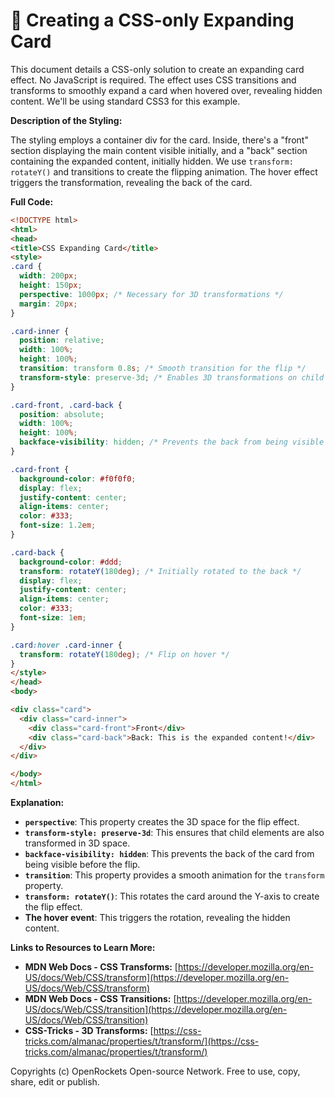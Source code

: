 # 🐞 Creating a CSS-only Expanding Card


This document details a CSS-only solution to create an expanding card effect.  No JavaScript is required.  The effect uses CSS transitions and transforms to smoothly expand a card when hovered over, revealing hidden content.  We'll be using standard CSS3 for this example.


**Description of the Styling:**

The styling employs a container div for the card.  Inside, there's a "front" section displaying the main content visible initially, and a "back" section containing the expanded content, initially hidden.  We use `transform: rotateY()` and transitions to create the flipping animation.  The hover effect triggers the transformation, revealing the back of the card.

**Full Code:**

```html
<!DOCTYPE html>
<html>
<head>
<title>CSS Expanding Card</title>
<style>
.card {
  width: 200px;
  height: 150px;
  perspective: 1000px; /* Necessary for 3D transformations */
  margin: 20px;
}

.card-inner {
  position: relative;
  width: 100%;
  height: 100%;
  transition: transform 0.8s; /* Smooth transition for the flip */
  transform-style: preserve-3d; /* Enables 3D transformations on child elements */
}

.card-front, .card-back {
  position: absolute;
  width: 100%;
  height: 100%;
  backface-visibility: hidden; /* Prevents the back from being visible during transition */
}

.card-front {
  background-color: #f0f0f0;
  display: flex;
  justify-content: center;
  align-items: center;
  color: #333;
  font-size: 1.2em;
}

.card-back {
  background-color: #ddd;
  transform: rotateY(180deg); /* Initially rotated to the back */
  display: flex;
  justify-content: center;
  align-items: center;
  color: #333;
  font-size: 1em;
}

.card:hover .card-inner {
  transform: rotateY(180deg); /* Flip on hover */
}
</style>
</head>
<body>

<div class="card">
  <div class="card-inner">
    <div class="card-front">Front</div>
    <div class="card-back">Back: This is the expanded content!</div>
  </div>
</div>

</body>
</html>
```


**Explanation:**

* **`perspective`**: This property creates the 3D space for the flip effect.
* **`transform-style: preserve-3d`**: This ensures that child elements are also transformed in 3D space.
* **`backface-visibility: hidden`**: This prevents the back of the card from being visible before the flip.
* **`transition`**: This property provides a smooth animation for the `transform` property.
* **`transform: rotateY()`**: This rotates the card around the Y-axis to create the flip effect.
* **The hover event**: This triggers the rotation, revealing the hidden content.


**Links to Resources to Learn More:**

* **MDN Web Docs - CSS Transforms:** [https://developer.mozilla.org/en-US/docs/Web/CSS/transform](https://developer.mozilla.org/en-US/docs/Web/CSS/transform)
* **MDN Web Docs - CSS Transitions:** [https://developer.mozilla.org/en-US/docs/Web/CSS/transition](https://developer.mozilla.org/en-US/docs/Web/CSS/transition)
* **CSS-Tricks - 3D Transforms:** [https://css-tricks.com/almanac/properties/t/transform/](https://css-tricks.com/almanac/properties/t/transform/)


Copyrights (c) OpenRockets Open-source Network. Free to use, copy, share, edit or publish.

